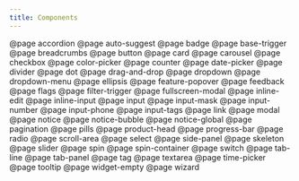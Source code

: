 ```yaml
---
title: Components
---
```


@page accordion
@page auto-suggest
@page badge
@page base-trigger
@page breadcrumbs
@page button
@page card
@page carousel
@page checkbox
@page color-picker
@page counter
@page date-picker
@page divider
@page dot
@page drag-and-drop
@page dropdown
@page dropdown-menu
@page ellipsis
@page feature-popover
@page feedback
@page flags
@page filter-trigger
@page fullscreen-modal
@page inline-edit
@page inline-input
@page input
@page input-mask
@page input-number
@page input-phone
@page input-tags
@page link
@page modal
@page notice
@page notice-bubble
@page notice-global
@page pagination
@page pills
@page product-head
@page progress-bar
@page radio
@page scroll-area
@page select
@page side-panel
@page skeleton
@page slider
@page spin
@page spin-container
@page switch
@page tab-line
@page tab-panel
@page tag
@page textarea
@page time-picker
@page tooltip
@page widget-empty
@page wizard
